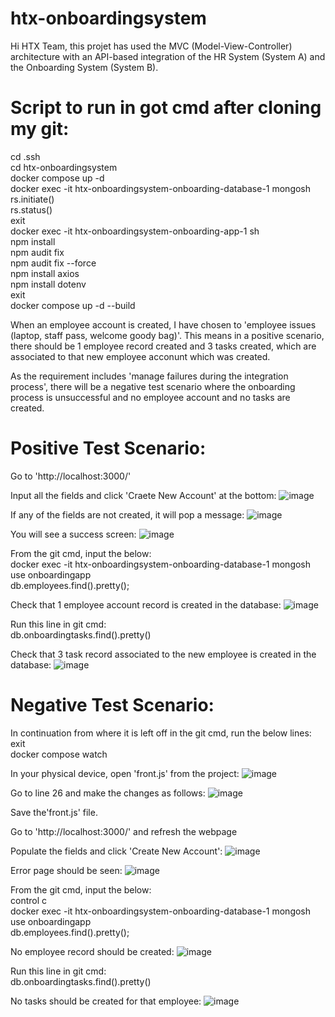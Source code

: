 # htx-onboardingsystem

Hi HTX Team, this projet has used the MVC (Model-View-Controller) architecture with an API-based integration of the HR System (System A) and the Onboarding System (System B).

# Script to run in got cmd after cloning my git:
cd .ssh<br>
cd htx-onboardingsystem<br>
docker compose up -d<br>
docker exec -it htx-onboardingsystem-onboarding-database-1 mongosh<br>
rs.initiate()<br>
rs.status()<br>
exit<br>
docker exec -it htx-onboardingsystem-onboarding-app-1 sh<br>
npm install<br>
npm audit fix<br>
npm audit fix --force<br>
npm install axios<br>
npm install dotenv<br>
exit<br>
docker compose up -d --build<br>

When an employee account is created, I have chosen to 'employee issues (laptop, staff pass, welcome goody bag)'. This means in a positive scenario, there should be 1 employee record created and 3 tasks created, which are associated to that new employee acconunt which was created.

As the requirement includes 'manage failures during the integration process', there will be a negative test scenario where the onboarding process is unsuccessful and no employee account and no tasks are created.

# Positive Test Scenario:
Go to 'http://localhost:3000/'

Input all the fields and click 'Craete New Account' at the bottom:
![image](https://github.com/user-attachments/assets/2f112870-9fd5-4a7b-9aa1-d7b9662ab123)

If any of the fields are not created, it will pop a message:
![image](https://github.com/user-attachments/assets/2c9fb70e-d4ed-4776-8c3d-37174e63e51d)

You will see a success screen:
![image](https://github.com/user-attachments/assets/07385d48-b1c5-466a-85b6-6c4594bd7cac)

From the git cmd, input the below:<br>
docker exec -it htx-onboardingsystem-onboarding-database-1 mongosh<br>
use onboardingapp<br>
db.employees.find().pretty();<br>

Check that 1 employee account record is created in the database:
![image](https://github.com/user-attachments/assets/c2aaefe0-9396-4bc4-aa64-f4c5cdf964ed)

Run this line in git cmd:<br>
db.onboardingtasks.find().pretty()<br>

Check that 3 task record associated to the new employee is created in the database:
![image](https://github.com/user-attachments/assets/7496bb3c-a871-488a-8be9-fe1383531392)


# Negative Test Scenario:
In continuation from where it is left off in the git cmd, run the below lines:<br>
exit<br>
docker compose watch<br>

In your physical device, open 'front.js' from the project:
![image](https://github.com/user-attachments/assets/95ec0b70-1eb8-4103-9451-252b4befe626)

Go to line 26 and make the changes as follows:
![image](https://github.com/user-attachments/assets/a7f2eefe-d892-4d47-b998-64d9cdf5f101)

Save the'front.js' file.

Go to 'http://localhost:3000/' and refresh the webpage

Populate the fields and click 'Create New Account':
![image](https://github.com/user-attachments/assets/0bba4061-6204-430f-ad75-0005a2116aef)

Error page should be seen:
![image](https://github.com/user-attachments/assets/3e27328b-ea5a-48f6-be6b-df5a7cd5a08f)

From the git cmd, input the below:<br>
control c<br>
docker exec -it htx-onboardingsystem-onboarding-database-1 mongosh<br>
use onboardingapp<br>
db.employees.find().pretty();<br>

No employee record should be created:
![image](https://github.com/user-attachments/assets/a9552703-59cb-4ebf-8bfe-e58f43755051)

Run this line in git cmd:<br>
db.onboardingtasks.find().pretty()<br>

No tasks should be created for that employee:
![image](https://github.com/user-attachments/assets/9871555d-548a-4760-9627-eb7b5b1fe186)



